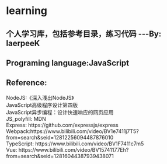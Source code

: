 <h1>learning</h1>
<h2>个人学习库，包括参考目录，练习代码 ---By: laerpeeK</h2>
<h2>Programing language:JavaScript</h2>
<h2>Reference:</h2>
  NodeJS:《深入浅出NodeJS》<br/>
  JavaScript高级程序设计第四版<br/>
  JavaScript异步编程：设计快速响应的网页应用<br/>
  JS_polyfill: MDN<br/>
  Express: https://github.com/expressjs/express<br/>
  Webpack:https://www.bilibili.com/video/BV1e7411j7T5?from=search&seid=12812256094487876010<br/>
  TypeScript: https://www.bilibili.com/video/BV1F7411c7m5<br/>
  Vue: https://www.bilibili.com/video/BV15741177Eh?from=search&seid=12816044387939438071

